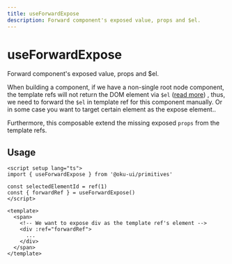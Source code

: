 ```yaml
---
title: useForwardExpose
description: Forward component's exposed value, props and $el.
---
```


# useForwardExpose

<Description>
Forward component's exposed value, props and $el.
</Description>

When building a component, if we have a non-single root node component, the template refs will not return the DOM element via `$el` ([read more](https://vuejs.org/api/component-instance.html#el)) , thus, we need to forward the `$el` in template ref for this component manually. Or in some case you want to target certain element as the expose element..

Furthermore, this composable extend the missing exposed `props` from the template refs.

## Usage

```vue
<script setup lang="ts">
import { useForwardExpose } from '@oku-ui/primitives'

const selectedElementId = ref(1)
const { forwardRef } = useForwardExpose()
</script>

<template>
  <span>
    <!-- We want to expose div as the template ref's element -->
    <div :ref="forwardRef">
      ...
    </div>
  </span>
</template>
```
